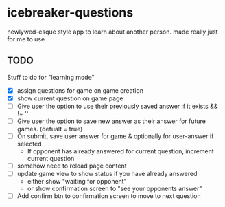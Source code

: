 # icebreaker-questions
newlywed-esque style app to learn about another person. made really just for me to use

## TODO
Stuff to do for "learning mode"

* [x] assign questions for game on game creation
* [x] show current question on game page
* [ ] Give user the option to use their previously saved answer if it exists && != ''
* [ ] Give user the option to save new answer as their answer for future games. (defualt = true)
* [ ] On submit, save user answer for game & optionally for user-answer if selected
    * If opponent has already answered for current question, increment current question
* [ ] somehow need to reload page content
* [ ] update game view to show status if you have already answered
    * either show "waiting for opponent"
    * or show confirmation screen to "see your opponents answer"
* [ ] Add confirm btn to confirmation screen to move to next question
